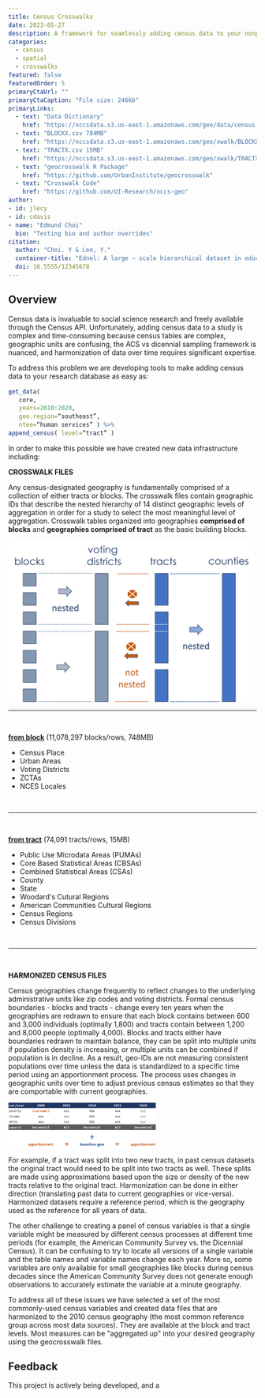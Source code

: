 ```yaml
---
title: Census Crosswalks
date: 2023-05-27
description: A framework for seamlessly adding census data to your nonprofit panel. 
categories:
  - census
  - spatial
  - crosswalks
featured: false
featuredOrder: 5
primaryCtaUrl: ""
primaryCtaCaption: "File size: 246kb"
primaryLinks:
  - text: "Data Dictionary"
    href: "https://nccsdata.s3.us-east-1.amazonaws.com/geo/data/census_codebook.xlsx"
  - text: "BLOCKX.csv 784MB"
    href: "https://nccsdata.s3.us-east-1.amazonaws.com/geo/xwalk/BLOCKX.csv"
  - text: "TRACTX.csv 15MB"
    href: "https://nccsdata.s3.us-east-1.amazonaws.com/geo/xwalk/TRACTX.csv"
  - text: "geocrosswalk R Package"
    href: "https://github.com/UrbanInstitute/geocrosswalk"
  - text: "Crosswalk Code"
    href: "https://github.com/UI-Research/nccs-geo"
author:
- id: jlecy
- id: cdavis
- name: "Edmund Choi"
  bio: "Testing bio and author overrides"
citation: 
  author: "Choi. Y & Lee, Y."
  container-title: "Ednel: A large – scale hierarchical dataset in education"
  doi: 10.5555/12345678
---
```


## Overview

Census data is invaluable to social science research and freely available through the Census API. Unfortunately, adding census data to a study is complex and time-consuming because census tables are complex, geographic units are confusing, the ACS vs dicennial sampling framework is nuanced, and harmonization of data over time requires significant expertise. 

To address this problem we are developing tools to make adding census data to your research database as easy as: 

```r
get_data( 
   core,
   years=2010:2020,
   geo.region=“southeast”,
   ntee=“human services” ) %>%
append_census( level=“tract” )
```

In order to make this possible we have created new data infrastructure including: 

**CROSSWALK FILES**

Any census-designated geography is fundamentally comprised of a collection of either tracts or blocks. The crosswalk files contain geographic IDs that describe the nested hierarchy of 14 distinct geographic levels of aggregation in order for a study to select the most meaningful level of aggregation. Crosswalk tables organized into geographies **comprised of blocks** and **geographies comprised of tract** as the basic building blocks. 

<img src="https://raw.githubusercontent.com/UrbanInstitute/geocrosswalk/main/img/geo-unit-conversion.png" alt="Nested Geographic Units" width="500">

<br>
<hr>
<br>

**[from block](https://nccsdata.s3.us-east-1.amazonaws.com/geo/xwalk/BLOCKX.csv)** (11,078,297 blocks/rows, 748MB)
- Census Place
- Urban Areas
- Voting Districts
- ZCTAs
- NCES Locales

<br>
<hr>
<br>

**[from tract](https://nccsdata.s3.us-east-1.amazonaws.com/geo/xwalk/TRACTX.csv)** (74,091 tracts/rows, 15MB) 
- Public Use Microdata Areas (PUMAs)
- Core Based Statistical Areas (CBSAs)
- Combined Statistical Areas (CSAs)
- County
- State
- Woodard's Cutural Regions
- American Communities Cultural Regions
- Census Regions
- Census Divisions

<br>
<hr>
<br>

**HARMONIZED CENSUS FILES**

Census geographies change frequently to reflect changes to the underlying administrative units like zip codes and voting districts. Formal census boundaries - blocks and tracts - change every ten years when the geographies are redrawn to ensure that each block contains between 600 and 3,000 individuals (optimally 1,800) and tracts contain between 1,200 and 8,000 people (optimally 4,000). Blocks and tracts either have boundaries redrawn to maintain balance, they can be split into multiple units if population density is increasing, or multiple units can be combined if population is in decline. As a result, geo-IDs are not measuring consistent populations over time unless the data is standardized to a specific time period using an apportionment process. The process uses changes in geographic units over time to adjust previous census estimates so that they are comportable with current geographies. 

<img src="https://raw.githubusercontent.com/UrbanInstitute/geocrosswalk/main/img/geocrosswalk-overview.png" alt="Crosswalk example" width="300">

For example, if a tract was split into two new tracts, in past census datasets the original tract would need to be split into two tracts as well. These splits are made using approximations based upon the size or density of the new tracts relative to the original tract. Harmonization can be done in either direction (translating past data to current geographies or vice-versa). Harmonized datasets require a reference period, which is the geography used as the reference for all years of data. 

The other challenge to creating a panel of census variables is that a single variable might be measured by different census processes at different time periods (for example, the American Community Survey vs. the Dicennial Census). It can be confusing to try to locate all versions of a single variable and the table names and variable names change each year. More so, some variables are only available for small geographies like blocks during census decades since the American Community Survey does not generate enough observations to accurately estimate the variable at a minute geography. 

To address all of these issues we have selected a set of the most commonly-used census variables and created data files that are harmonized to the 2010 census geography (the most common reference group across most data sources). They are available at the block and tract levels. Most measures can be "aggregated up" into your desired geography using the geocrosswalk files. 

## Feedback

This project is actively being developed, and a  




